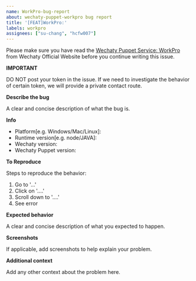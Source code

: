 ```yaml
---
name: WorkPro-bug-report
about: wechaty-puppet-workpro bug report
title: '[FEAT]WorkPro:'
labels: workpro
assignees: ["su-chang", "hcfw007"]
---
```


Please make sure you have read the [Wechaty Puppet Service: WorkPro](https://wechaty.js.org/docs/puppet-services/workpro) from Wechaty Official Website before you continue writing this issue.

**IMPORTANT**

DO NOT post your token in the issue. If we need to investigate the behavior of certain token, we will provide a private contact route.

**Describe the bug**

A clear and concise description of what the bug is.

**Info**

 - Platform[e.g. Windows/Mac/Linux]: 
 - Runtime version[e.g. node/JAVA]:
 - Wechaty version: 
 - Wechaty Puppet version: 


**To Reproduce**

Steps to reproduce the behavior:
1. Go to '...'
2. Click on '....'
3. Scroll down to '....'
4. See error

**Expected behavior**

A clear and concise description of what you expected to happen.

**Screenshots**

If applicable, add screenshots to help explain your problem.

**Additional context**

Add any other context about the problem here.